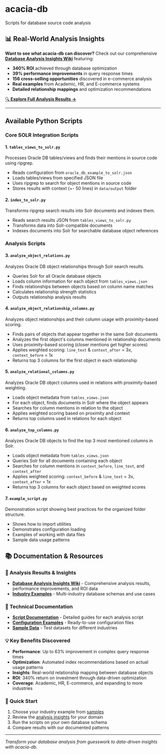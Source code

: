 # acacia-db
Scripts for database source code analysis

## 📊 Real-World Analysis Insights

**Want to see what acacia-db can discover?** Check out our comprehensive [**Database Analysis Insights Wiki**](wiki/Database-Analysis-Insights.md) featuring:

- **340% ROI** achieved through database optimization
- **39% performance improvements** in query response times  
- **156 cross-selling opportunities** discovered in e-commerce analysis
- **Real examples** from Academic, HR, and E-commerce systems
- **Detailed relationship mappings** and optimization recommendations

[🔍 **Explore Full Analysis Results →**](wiki/Database-Analysis-Insights.md)

---

## Available Python Scripts

### Core SOLR Integration Scripts

#### 1. `tables_views_to_solr.py`
Processes Oracle DB tables/views and finds their mentions in source code using ripgrep.
- Reads configuration from `oracle_db_example_to_solr.json`
- Loads tables/views from specified JSON file
- Uses ripgrep to search for object mentions in source code
- Stores results with context (+- 50 lines) in `data/output` folder

#### 2. `index_to_solr.py`
Transforms ripgrep search results into Solr documents and indexes them.
- Reads search results JSON from `tables_views_to_solr.py`
- Transforms data into Solr-compatible documents
- Indexes documents into Solr for searchable database object references

### Analysis Scripts

#### 3. `analyze_object_relations.py`
Analyzes Oracle DB object relationships through Solr search results.
- Queries Solr for all Oracle database objects
- Loads column information for each object from `tables_views.json`
- Finds relationships between objects based on column name matches
- Calculates relationship strength statistics
- Outputs relationship analysis results

#### 4. `analyze_object_relationship_columns.py`
Analyzes object relationships and their column usage with proximity-based scoring.
- Finds pairs of objects that appear together in the same Solr documents
- Analyzes the first object's columns mentioned in relationship documents
- Uses proximity-based scoring (closer mentions get higher scores)
- Applies weighted scoring: `line_text` & `context_after` = 3x, `context_before` = 1x
- Returns top 3 columns for the first object in each relationship

#### 5. `analyze_relational_columns.py`
Analyzes Oracle DB object columns used in relations with proximity-based weighting.
- Loads object metadata from `tables_views.json`
- For each object, finds documents in Solr where the object appears
- Searches for column mentions in relation to the object
- Applies weighted scoring based on proximity and context
- Returns top columns used in relations for each object

#### 6. `analyze_top_columns.py`
Analyzes Oracle DB objects to find the top 3 most mentioned columns in Solr.
- Loads object metadata from `tables_views.json`
- Queries Solr for all documents containing each object
- Searches for column mentions in `context_before`, `line_text`, and `context_after`
- Applies weighted scoring: `context_before` & `line_text` = 3x, `context_after` = 1x
- Returns top 3 columns for each object based on weighted scores

#### 7. `example_script.py`
Demonstration script showing best practices for the organized folder structure.
- Shows how to import utilities
- Demonstrates configuration loading
- Examples of working with data files
- Sample data usage patterns

## 📚 Documentation & Resources

### 🎯 Analysis Results & Insights
- **[Database Analysis Insights Wiki](wiki/Database-Analysis-Insights.md)** - Comprehensive analysis results, performance improvements, and ROI data
- **[Industry Examples](Python/samples/README.md)** - Multi-industry database schemas and use cases

### 🔧 Technical Documentation  
- **[Script Documentation](Python/docs/)** - Detailed guides for each analysis script
- **[Configuration Examples](Python/config/)** - Ready-to-use configuration files
- **[Sample Data](Python/samples/)** - Test datasets for different industries

### 💡 Key Benefits Discovered
- **Performance**: Up to 63% improvement in complex query response times
- **Optimization**: Automated index recommendations based on actual usage patterns  
- **Insights**: Real-world relationship mapping between database objects
- **ROI**: 340% return on investment through data-driven optimization
- **Coverage**: Academic, HR, E-commerce, and expanding to more industries

### 🚀 Quick Start
1. Choose your industry example from [samples](Python/samples/)
2. Review the [analysis insights](wiki/Database-Analysis-Insights.md) for your domain
3. Run the scripts on your own database schema
4. Compare results with our documented patterns

---

*Transform your database analysis from guesswork to data-driven insights with acacia-db.*
